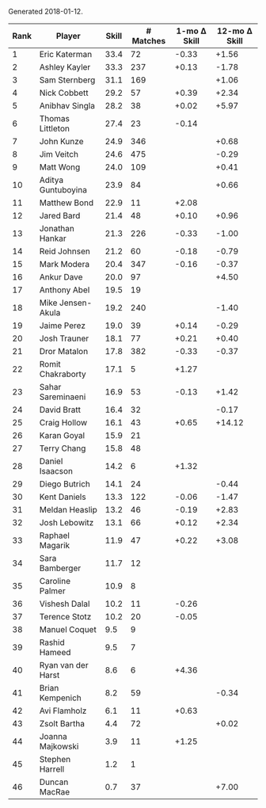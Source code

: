 Generated 2018-01-12.

| Rank | Player             | Skill | # Matches | 1-mo Δ Skill | 12-mo Δ Skill |
|------|--------------------|-------|-----------|--------------|---------------|
|    1 | Eric Katerman      |  33.4 |        72 |        -0.33 |         +1.56 |
|    2 | Ashley Kayler      |  33.3 |       237 |        +0.13 |         -1.78 |
|    3 | Sam Sternberg      |  31.1 |       169 |              |         +1.06 |
|    4 | Nick Cobbett       |  29.2 |        57 |        +0.39 |         +2.34 |
|    5 | Anibhav Singla     |  28.2 |        38 |        +0.02 |         +5.97 |
|    6 | Thomas Littleton   |  27.4 |        23 |        -0.14 |               |
|    7 | John Kunze         |  24.9 |       346 |              |         +0.68 |
|    8 | Jim Veitch         |  24.6 |       475 |              |         -0.29 |
|    9 | Matt Wong          |  24.0 |       109 |              |         +0.41 |
|   10 | Aditya Guntuboyina |  23.9 |        84 |              |         +0.66 |
|   11 | Matthew Bond       |  22.9 |        11 |        +2.08 |               |
|   12 | Jared Bard         |  21.4 |        48 |        +0.10 |         +0.96 |
|   13 | Jonathan Hankar    |  21.3 |       226 |        -0.33 |         -1.00 |
|   14 | Reid Johnsen       |  21.2 |        60 |        -0.18 |         -0.79 |
|   15 | Mark Modera        |  20.4 |       347 |        -0.16 |         -0.37 |
|   16 | Ankur Dave         |  20.0 |        97 |              |         +4.50 |
|   17 | Anthony Abel       |  19.5 |        19 |              |               |
|   18 | Mike Jensen-Akula  |  19.2 |       240 |              |         -1.40 |
|   19 | Jaime Perez        |  19.0 |        39 |        +0.14 |         -0.29 |
|   20 | Josh Trauner       |  18.1 |        77 |        +0.21 |         +0.40 |
|   21 | Dror Matalon       |  17.8 |       382 |        -0.33 |         -0.37 |
|   22 | Romit Chakraborty  |  17.1 |         5 |        +1.27 |               |
|   23 | Sahar Sareminaeni  |  16.9 |        53 |        -0.13 |         +1.42 |
|   24 | David Bratt        |  16.4 |        32 |              |         -0.17 |
|   25 | Craig Hollow       |  16.1 |        43 |        +0.65 |        +14.12 |
|   26 | Karan Goyal        |  15.9 |        21 |              |               |
|   27 | Terry Chang        |  15.8 |        48 |              |               |
|   28 | Daniel Isaacson    |  14.2 |         6 |        +1.32 |               |
|   29 | Diego Butrich      |  14.1 |        24 |              |         -0.44 |
|   30 | Kent Daniels       |  13.3 |       122 |        -0.06 |         -1.47 |
|   31 | Meldan Heaslip     |  13.2 |        46 |        -0.19 |         +2.83 |
|   32 | Josh Lebowitz      |  13.1 |        66 |        +0.12 |         +2.34 |
|   33 | Raphael Magarik    |  11.9 |        47 |        +0.22 |         +3.08 |
|   34 | Sara Bamberger     |  11.7 |        12 |              |               |
|   35 | Caroline Palmer    |  10.9 |         8 |              |               |
|   36 | Vishesh Dalal      |  10.2 |        11 |        -0.26 |               |
|   37 | Terence Stotz      |  10.2 |        20 |        -0.05 |               |
|   38 | Manuel Coquet      |   9.5 |         9 |              |               |
|   39 | Rashid Hameed      |   9.5 |         7 |              |               |
|   40 | Ryan van der Harst |   8.6 |         6 |        +4.36 |               |
|   41 | Brian Kempenich    |   8.2 |        59 |              |         -0.34 |
|   42 | Avi Flamholz       |   6.1 |        11 |        +0.63 |               |
|   43 | Zsolt Bartha       |   4.4 |        72 |              |         +0.02 |
|   44 | Joanna Majkowski   |   3.9 |        11 |        +1.25 |               |
|   45 | Stephen Harrell    |   1.2 |         1 |              |               |
|   46 | Duncan MacRae      |   0.7 |        37 |              |         +7.00 |